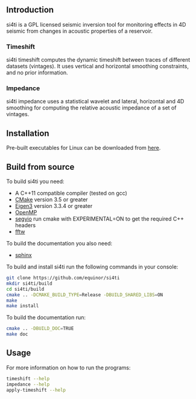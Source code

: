 ## Introduction ##
si4ti is a GPL licensed seismic inversion tool for monitoring effects in 4D 
seismic from changes in acoustic properties of a reservoir.

### Timeshift ###
si4ti timeshift computes the dynamic timeshift between traces of different 
datasets (vintages). It uses vertical and horizontal smoothing constraints, and 
no prior information.

### Impedance ###
si4ti impedance uses a statistical wavelet and lateral, horizontal and 4D 
smoothing for computing the relative acoustic impedance of a set of vintages.

## Installation ##
Pre-built executables for Linux can be downloaded from 
[here](https://github.com/equinor/si4ti/releases). 

## Build from source ##
To build si4ti you need:
 * A C++11 compatible compiler (tested on gcc)
 * [CMake](https://cmake.org) version 3.5 or greater
 * [Eigen3](https://eigen.tuxfamily.org) version 3.3.4 or greater
 * [OpenMP](https://www.openmp.org)
 * [segyio](https://github.com/equinor/segyio) run cmake with EXPERIMENTAL=ON to get the required C++ headers
 * [fftw](https://www.fftw.org)

To build the documentation you also need:
 * [sphinx](https://pypi.org/project/Sphinx)

To build and install si4ti run the following commands in your console:

```bash
git clone https://github.com/equinor/si4ti
mkdir si4ti/build
cd si4ti/build
cmake .. -DCMAKE_BUILD_TYPE=Release -DBUILD_SHARED_LIBS=ON
make
make install
```

To build the documentation run:
```bash
cmake .. -DBUILD_DOC=TRUE
make doc
```

## Usage ##
For more information on how to run the programs:
```bash
timeshift --help
impedance --help
apply-timeshift --help
```
